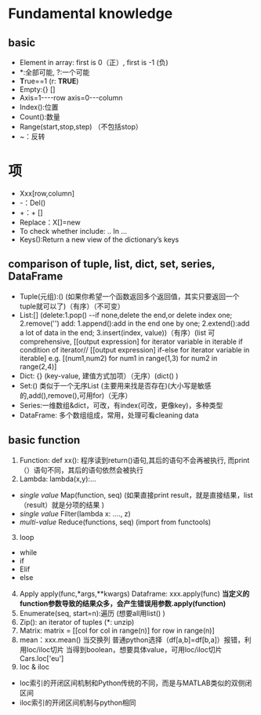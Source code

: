 # Fundamental knowledge

## basic
- Element in array: first is 0（正）, first is -1  (负)
- *:全部可能, ?:一个可能
- **T**rue==1 (r: **TRUE**)
- Empty:{}  []     
- Axis=1----row  axis=0---column
- Index():位置
- Count():数量
- Range(start,stop,step) （不包括stop）
-  ~：反转

# 项
- Xxx[row,column]
- -：Del()
- +：+ []
- Replace：X[]=new
- To check whether include: .. In …
- Keys():Return a new view of the dictionary’s keys

## comparison of tuple, list, dict, set, series, DataFrame
- Tuple(元组):() (如果你希望一个函数返回多个返回值，其实只要返回一个tuple就可以了)（有序）（不可变）
- List:[] (delete:1.pop() --if none,delete the end,or delete index one; 2.remove('') add: 1.append():add in the end one by one; 2.extend():add a lot of data in the end; 3.insert(index, value))（有序）(list 可comprehensive, [[output expression] for iterator  variable in iterable if condition of iterator//  [[output expression] if-else for iterator variable in iterable] e.g. [(num1,num2) for num1 in range(1,3) for num2 in range(2,4)]
- Dict: {} (key-value, 建值方式加项）（无序）(dict() )
- Set:()  类似于一个无序List (主要用来找是否存在)(大小写是敏感的,add(),remove(),可用for)（无序）
- Series:一维数组&dict，可改，有index(可改，更像key)，多种类型
- DataFrame: 多个数组组成，常用，处理可看cleaning data

## basic function
1. Function: def xx():
程序读到return()语句,其后的语句不会再被执行,
而print（）语句不同，其后的语句依然会被执行
2. Lambda: lambda(x,y):…
- *single value* Map(function, seq) (如果直接print result，就是直接结果，list（result）就是分项的结果 )
- *single value* Filter(lambda x: …., z)
- *multi-value* Reduce(functions, seq) (import from functools)
3. loop
- while
- if
- Elif
- else
4. Apply
apply(func,*args,**kwargs)
Dataframe: xxx.apply(func)
**当定义的function参数导致的结果众多，会产生错误用参数.apply(function)**
5. Enumerate(seq, start=n):遍历 (想要all用list() )
6. Zip(): an iterator of tuples (*: unzip)
7. Matrix: matrix = [[col for col in range(n)] for row in range(n)] 
8. mean：xxx.mean()
当交换列 普通python选择（df[a,b]=df[b,a]）报错，利用loc/iloc切片
当得到boolean，想要具体value，可用loc/iloc切片
Cars.loc['eu']
9. loc & iloc
- loc索引的开闭区间机制和Python传统的不同，而是与MATLAB类似的双侧闭区间
- iloc索引的开闭区间机制与python相同

